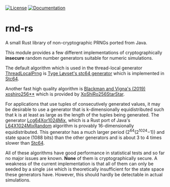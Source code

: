 [![License](https://img.shields.io/badge/license-Apache--2.0_OR_MIT-blue.svg)](https://github.com/stefan-zobel/rnd-rs)
[![Documentation](https://img.shields.io/badge/Docs-0.9.0-blue)](https://stefan-zobel.github.io/rnd-rs/)

# rnd-rs

A small Rust library of non-cryptographic PRNGs ported from Java.

This module provides a few different implementations of cryptographically **insecure** random number generators suitable for numeric simulations.

The default algorithm which is used in the thread-local generator [ThreadLocalPrng](https://github.com/stefan-zobel/rnd-rs/blob/master/src/pseudo_random.rs#L495)
is <a href=https://github.com/tylov/STC/blob/master/docs/crandom_api.md>Tyge Løvset's stc64 generator</a>
which is implemented in [Stc64](https://github.com/stefan-zobel/rnd-rs/blob/master/src/pseudo_random.rs#L246).

Another fast high quality algorithm is <a href=https://arxiv.org/pdf/1805.01407.pdf>Blackman and Vigna's (2019) xoshiro256**</a>
which is provided by [XoShiRo256StarStar](https://github.com/stefan-zobel/rnd-rs/blob/master/src/pseudo_random.rs#L328).

For applications that use tuples of consecutively generated values, it may be desirable to use a generator that is k-dimensionally
equidistributed such that k is at least as large as the length of the tuples being generated.
The generator [Lcg64Xor1024Mix](https://github.com/stefan-zobel/rnd-rs/blob/master/src/pseudo_random.rs#L422), which is a Rust port of Java's
<a href=https://github.com/openjdk/jdk/blob/master/src/jdk.random/share/classes/jdk/random/L64X1024MixRandom.java>L64X1024MixRandom</a>
algorithm is provably 16-dimensionally equidistributed. This generator has a much larger period (2<sup>64</sup>(2<sup>1024</sup>&minus;1))
and state space (1088 bits) than the other generators and is about 3 to 4 times slower than
[Stc64](https://github.com/stefan-zobel/rnd-rs/blob/master/src/pseudo_random.rs#L246).

All of these algorithms have good performance in statistical tests and so far no major issues are known. **None** of them is
cryptographically secure. A weakness of the current implementation is that all of them can only be seeded by a single `i64`
which is theoretically insufficient for the state space these generators have. However, this should hardly be detectable
in actual simulations.
